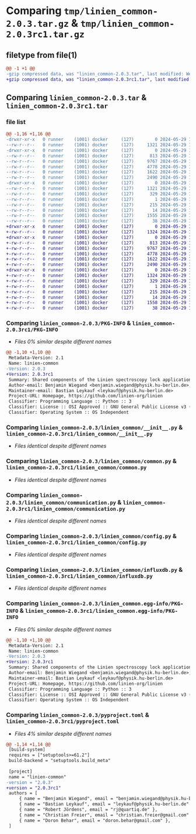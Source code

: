 # Comparing `tmp/linien_common-2.0.3.tar.gz` & `tmp/linien_common-2.0.3rc1.tar.gz`

## filetype from file(1)

```diff
@@ -1 +1 @@
-gzip compressed data, was "linien_common-2.0.3.tar", last modified: Wed May 29 12:09:51 2024, max compression
+gzip compressed data, was "linien_common-2.0.3rc1.tar", last modified: Wed May 29 11:52:15 2024, max compression
```

## Comparing `linien_common-2.0.3.tar` & `linien_common-2.0.3rc1.tar`

### file list

```diff
@@ -1,16 +1,16 @@
-drwxr-xr-x   0 runner    (1001) docker     (127)        0 2024-05-29 12:09:51.370462 linien_common-2.0.3/
--rw-r--r--   0 runner    (1001) docker     (127)     1321 2024-05-29 12:09:51.370462 linien_common-2.0.3/PKG-INFO
-drwxr-xr-x   0 runner    (1001) docker     (127)        0 2024-05-29 12:09:51.370462 linien_common-2.0.3/linien_common/
--rw-r--r--   0 runner    (1001) docker     (127)      813 2024-05-29 12:09:39.000000 linien_common-2.0.3/linien_common/__init__.py
--rw-r--r--   0 runner    (1001) docker     (127)     9767 2024-05-29 12:09:39.000000 linien_common-2.0.3/linien_common/common.py
--rw-r--r--   0 runner    (1001) docker     (127)     4778 2024-05-29 12:09:39.000000 linien_common-2.0.3/linien_common/communication.py
--rw-r--r--   0 runner    (1001) docker     (127)     1622 2024-05-29 12:09:39.000000 linien_common-2.0.3/linien_common/config.py
--rw-r--r--   0 runner    (1001) docker     (127)     2490 2024-05-29 12:09:39.000000 linien_common-2.0.3/linien_common/influxdb.py
-drwxr-xr-x   0 runner    (1001) docker     (127)        0 2024-05-29 12:09:51.370462 linien_common-2.0.3/linien_common.egg-info/
--rw-r--r--   0 runner    (1001) docker     (127)     1321 2024-05-29 12:09:51.000000 linien_common-2.0.3/linien_common.egg-info/PKG-INFO
--rw-r--r--   0 runner    (1001) docker     (127)      329 2024-05-29 12:09:51.000000 linien_common-2.0.3/linien_common.egg-info/SOURCES.txt
--rw-r--r--   0 runner    (1001) docker     (127)        1 2024-05-29 12:09:51.000000 linien_common-2.0.3/linien_common.egg-info/dependency_links.txt
--rw-r--r--   0 runner    (1001) docker     (127)      215 2024-05-29 12:09:51.000000 linien_common-2.0.3/linien_common.egg-info/requires.txt
--rw-r--r--   0 runner    (1001) docker     (127)       14 2024-05-29 12:09:51.000000 linien_common-2.0.3/linien_common.egg-info/top_level.txt
--rw-r--r--   0 runner    (1001) docker     (127)     1555 2024-05-29 12:09:39.000000 linien_common-2.0.3/pyproject.toml
--rw-r--r--   0 runner    (1001) docker     (127)       38 2024-05-29 12:09:51.370462 linien_common-2.0.3/setup.cfg
+drwxr-xr-x   0 runner    (1001) docker     (127)        0 2024-05-29 11:52:15.894358 linien_common-2.0.3rc1/
+-rw-r--r--   0 runner    (1001) docker     (127)     1324 2024-05-29 11:52:15.894358 linien_common-2.0.3rc1/PKG-INFO
+drwxr-xr-x   0 runner    (1001) docker     (127)        0 2024-05-29 11:52:15.894358 linien_common-2.0.3rc1/linien_common/
+-rw-r--r--   0 runner    (1001) docker     (127)      813 2024-05-29 11:52:11.000000 linien_common-2.0.3rc1/linien_common/__init__.py
+-rw-r--r--   0 runner    (1001) docker     (127)     9767 2024-05-29 11:52:11.000000 linien_common-2.0.3rc1/linien_common/common.py
+-rw-r--r--   0 runner    (1001) docker     (127)     4778 2024-05-29 11:52:11.000000 linien_common-2.0.3rc1/linien_common/communication.py
+-rw-r--r--   0 runner    (1001) docker     (127)     1622 2024-05-29 11:52:11.000000 linien_common-2.0.3rc1/linien_common/config.py
+-rw-r--r--   0 runner    (1001) docker     (127)     2490 2024-05-29 11:52:11.000000 linien_common-2.0.3rc1/linien_common/influxdb.py
+drwxr-xr-x   0 runner    (1001) docker     (127)        0 2024-05-29 11:52:15.894358 linien_common-2.0.3rc1/linien_common.egg-info/
+-rw-r--r--   0 runner    (1001) docker     (127)     1324 2024-05-29 11:52:15.000000 linien_common-2.0.3rc1/linien_common.egg-info/PKG-INFO
+-rw-r--r--   0 runner    (1001) docker     (127)      329 2024-05-29 11:52:15.000000 linien_common-2.0.3rc1/linien_common.egg-info/SOURCES.txt
+-rw-r--r--   0 runner    (1001) docker     (127)        1 2024-05-29 11:52:15.000000 linien_common-2.0.3rc1/linien_common.egg-info/dependency_links.txt
+-rw-r--r--   0 runner    (1001) docker     (127)      215 2024-05-29 11:52:15.000000 linien_common-2.0.3rc1/linien_common.egg-info/requires.txt
+-rw-r--r--   0 runner    (1001) docker     (127)       14 2024-05-29 11:52:15.000000 linien_common-2.0.3rc1/linien_common.egg-info/top_level.txt
+-rw-r--r--   0 runner    (1001) docker     (127)     1558 2024-05-29 11:52:11.000000 linien_common-2.0.3rc1/pyproject.toml
+-rw-r--r--   0 runner    (1001) docker     (127)       38 2024-05-29 11:52:15.894358 linien_common-2.0.3rc1/setup.cfg
```

### Comparing `linien_common-2.0.3/PKG-INFO` & `linien_common-2.0.3rc1/PKG-INFO`

 * *Files 0% similar despite different names*

```diff
@@ -1,10 +1,10 @@
 Metadata-Version: 2.1
 Name: linien-common
-Version: 2.0.3
+Version: 2.0.3rc1
 Summary: Shared components of the Linien spectroscopy lock application.
 Author-email: Benjamin Wiegand <benjamin.wiegand@physik.hu-berlin.de>, Bastian Leykauf <leykauf@physik.hu-berlin.de>, Robert Jördens <rj@quartiq.de>, Christian Freier <christian.freier@gmail.com>, Doron Behar <doron.behar@gmail.com>
 Maintainer-email: Bastian Leykauf <leykauf@physik.hu-berlin.de>
 Project-URL: Homepage, https://github.com/linien-org/linien
 Classifier: Programming Language :: Python :: 3
 Classifier: License :: OSI Approved :: GNU General Public License v3 (GPLv3)
 Classifier: Operating System :: OS Independent
```

### Comparing `linien_common-2.0.3/linien_common/__init__.py` & `linien_common-2.0.3rc1/linien_common/__init__.py`

 * *Files identical despite different names*

### Comparing `linien_common-2.0.3/linien_common/common.py` & `linien_common-2.0.3rc1/linien_common/common.py`

 * *Files identical despite different names*

### Comparing `linien_common-2.0.3/linien_common/communication.py` & `linien_common-2.0.3rc1/linien_common/communication.py`

 * *Files identical despite different names*

### Comparing `linien_common-2.0.3/linien_common/config.py` & `linien_common-2.0.3rc1/linien_common/config.py`

 * *Files identical despite different names*

### Comparing `linien_common-2.0.3/linien_common/influxdb.py` & `linien_common-2.0.3rc1/linien_common/influxdb.py`

 * *Files identical despite different names*

### Comparing `linien_common-2.0.3/linien_common.egg-info/PKG-INFO` & `linien_common-2.0.3rc1/linien_common.egg-info/PKG-INFO`

 * *Files 0% similar despite different names*

```diff
@@ -1,10 +1,10 @@
 Metadata-Version: 2.1
 Name: linien-common
-Version: 2.0.3
+Version: 2.0.3rc1
 Summary: Shared components of the Linien spectroscopy lock application.
 Author-email: Benjamin Wiegand <benjamin.wiegand@physik.hu-berlin.de>, Bastian Leykauf <leykauf@physik.hu-berlin.de>, Robert Jördens <rj@quartiq.de>, Christian Freier <christian.freier@gmail.com>, Doron Behar <doron.behar@gmail.com>
 Maintainer-email: Bastian Leykauf <leykauf@physik.hu-berlin.de>
 Project-URL: Homepage, https://github.com/linien-org/linien
 Classifier: Programming Language :: Python :: 3
 Classifier: License :: OSI Approved :: GNU General Public License v3 (GPLv3)
 Classifier: Operating System :: OS Independent
```

### Comparing `linien_common-2.0.3/pyproject.toml` & `linien_common-2.0.3rc1/pyproject.toml`

 * *Files 4% similar despite different names*

```diff
@@ -1,14 +1,14 @@
 [build-system]
 requires = ["setuptools>=61.2"]
 build-backend = "setuptools.build_meta"
 
 [project]
 name = "linien-common"
-version = "2.0.3"
+version = "2.0.3rc1"
 authors = [
     { name = "Benjamin Wiegand", email = "benjamin.wiegand@physik.hu-berlin.de" },
     { name = "Bastian Leykauf", email = "leykauf@physik.hu-berlin.de" },
     { name = "Robert Jördens", email = "rj@quartiq.de" },
     { name = "Christian Freier", email = "christian.freier@gmail.com" },
     { name = "Doron Behar", email = "doron.behar@gmail.com" },
 ]
```

